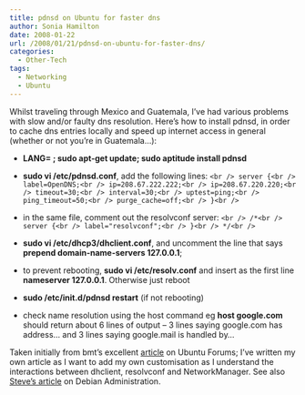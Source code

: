 ```yaml
---
title: pdnsd on Ubuntu for faster dns
author: Sonia Hamilton
date: 2008-01-22
url: /2008/01/21/pdnsd-on-ubuntu-for-faster-dns/
categories:
  - Other-Tech
tags:
  - Networking
  - Ubuntu
---
```

Whilst traveling through Mexico and Guatemala, I&#8217;ve had various problems with slow and/or faulty dns resolution. Here&#8217;s how to install pdnsd, in order to cache dns entries locally and speed up internet access in general (whether or not you&#8217;re in Guatemala&#8230;):<!--more-->

  * **LANG= ; sudo apt-get update; sudo aptitude install pdnsd**
  * **sudo vi /etc/pdnsd.conf**, add the following lines:
`<br />
server {<br />
label=OpenDNS;<br />
ip=208.67.222.222;<br />
ip=208.67.220.220;<br />
timeout=30;<br />
interval=30;<br />
uptest=ping;<br />
ping_timeout=50;<br />
purge_cache=off;<br />
}<br />
`

  * in the same file, comment out the resolvconf server:
`<br />
/*<br />
server {<br />
label="resolvconf";<br />
}<br />
*/<br />
`

  * **sudo vi /etc/dhcp3/dhclient.conf**, and uncomment the line that says **prepend domain-name-servers 127.0.0.1**;
  * to prevent rebooting, **sudo vi /etc/resolv.conf** and insert as the first line **nameserver 127.0.0.1**. Otherwise just reboot
  * **sudo /etc/init.d/pdnsd restart** (if not rebooting)
  * check name resolution using the host command eg **host google.com** should return about 6 lines of output &#8211; 3 lines saying google.com has address&#8230; and 3 lines saying google.mail is handled by&#8230;

Taken initially from bmt&#8217;s excellent [article][1] on Ubuntu Forums; I&#8217;ve written my own article as I want to add my own customisation as I understand the interactions between dhclient, resolvconf and NetworkManager. See also [Steve&#8217;s article][2] on Debian Administration.

 [1]: http://ubuntuforums.org/showthread.php?t=331850
 [2]: http://www.debian-administration.org/articles/390
